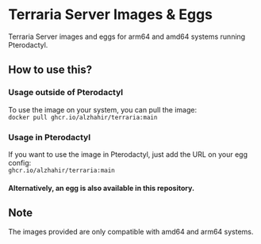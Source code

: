 # Terraria Server Images & Eggs
Terraria Server images and eggs for arm64 and amd64 systems running Pterodactyl.

## How to use this?
### Usage outside of Pterodactyl
To use the image on your system, you can pull the image:\
`docker pull ghcr.io/alzhahir/terraria:main`

### Usage in Pterodactyl
If you want to use the image in Pterodactyl, just add the URL on your egg config:\
`ghcr.io/alzhahir/terraria:main`

#### Alternatively, an egg is also available in this repository.

## Note
The images provided are only compatible with amd64 and arm64 systems.
